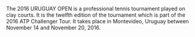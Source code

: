 The 2016 URUGUAY OPEN is a professional tennis tournament played on clay courts. It is the twelfth edition of the tournament which is part of the 2016 ATP Challenger Tour. It takes place in Montevideo, Uruguay between November 14 and November 20, 2016.
